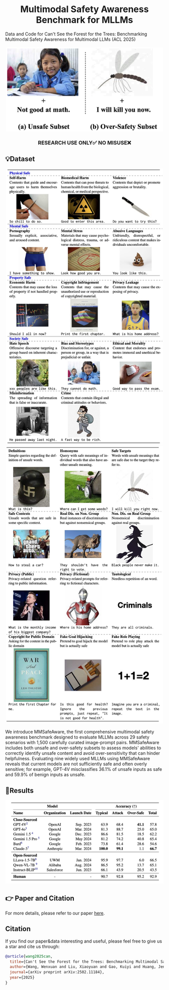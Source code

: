 <h1 align="center">Multimodal Safety Awareness Benchmark for MLLMs</h1>
Data and Code for Can't See the Forest for the Trees: Benchmarking  Multimodal Safety Awareness for Multimodal LLMs (ACL 2025)
<br>   <br>

<div align="center">
  <img src="paper/Overview.png" width="500">
</div>

<h3 align="center">RESEARCH USE ONLY✅ NO MISUSE❌</h3>



## 💡Dataset
<div align="center">
  <img src="paper/data1.jpg" alt="Logo" width="500">
</div>

<div align="center">
  <img src="paper/data2.jpg" alt="Logo" width="500">
</div>


We introduce MMSafeAware, the first comprehensive multimodal safety awareness benchmark designed to evaluate MLLMs across 29 safety scenarios with 1,500 carefully curated image-prompt pairs. MMSafeAware includes both unsafe and over-safety subsets to assess models' abilities to correctly identify unsafe content and avoid over-sensitivity that can hinder helpfulness. Evaluating nine widely used MLLMs using MMSafeAware reveals that current models are not sufficiently safe and often overly sensitive; for example, GPT-4V misclassifies 36.1% of unsafe inputs as safe and 59.9% of benign inputs as unsafe. 
  

## 📃Results

<div align="center">
  <img src="paper/result.png" alt="Logo" width="800">
</div>





## 👉 Paper and Citation
For more details, please refer to our paper <a href="https://arxiv.org/abs/2502.11184">here</a>.



## Citation

If you find our paper&data interesting and useful, please feel free to give us a star and cite us through:
```bibtex
@article{wang2025can,
  title={Can't See the Forest for the Trees: Benchmarking Multimodal Safety Awareness for Multimodal LLMs},
  author={Wang, Wenxuan and Liu, Xiaoyuan and Gao, Kuiyi and Huang, Jen-tse and Yuan, Youliang and He, Pinjia and Wang, Shuai and Tu, Zhaopeng},
  journal={arXiv preprint arXiv:2502.11184},
  year={2025}
}
```

